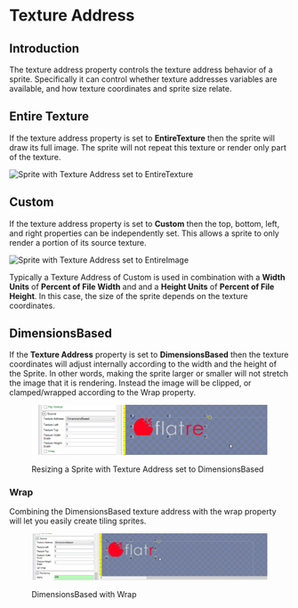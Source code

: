 # Texture Address

## Introduction

The texture address property controls the texture address behavior of a sprite. Specifically it can control whether texture addresses variables are available, and how texture coordinates and sprite size relate.

## Entire Texture

If the texture address property is set to **EntireTexture** then the sprite will draw its full image. The sprite will not repeat this texture or render only part of the texture.

![Sprite with Texture Address set to EntireTexture](<../../.gitbook/assets/26\_19 44 30.png>)

## Custom

If the texture address property is set to **Custom** then the top, bottom, left, and right properties can be independently set. This allows a sprite to only render a portion of its source texture.

![Sprite with Texture Address set to EntireImage](<../../.gitbook/assets/26\_19 46 21.png>)

Typically a Texture Address of Custom is used in combination with a **Width Units** of **Percent of File Width** and and a **Height Units** of **Percent of File Height**. In this case, the size of the sprite depends on the texture coordinates.

## DimensionsBased

If the **Texture Address** property is set to **DimensionsBased** then the texture coordinates will adjust internally according to the width and the height of the Sprite. In other words, making the sprite larger or smaller will not stretch the image that it is rendering. Instead the image will be clipped, or clamped/wrapped according to the Wrap property.

<figure><img src="../../.gitbook/assets/26_19 50 05.gif" alt=""><figcaption><p>Resizing a Sprite with Texture Address set to DimensionsBased</p></figcaption></figure>

### Wrap

Combining the DimensionsBased texture address with the wrap property will let you easily create tiling sprites.

<figure><img src="../../.gitbook/assets/26_19 51 29.gif" alt=""><figcaption><p>DimensionsBased with Wrap</p></figcaption></figure>
